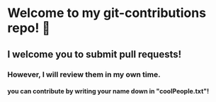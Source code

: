 # Welcome to my git-contributions repo! 👋
## I welcome you to submit pull requests!
### However, I will review them in my own time.
#### you can contribute by writing your name down in "coolPeople.txt"!
